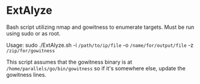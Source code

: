 # ExtAlyze
Bash script utilizing nmap and gowitness to enumerate targets. Must be run using sudo or as root.

Usage: sudo ./ExtAlyze.sh -i `/path/to/ip/file` -o `/name/for/output/file` -z `/zip/for/gowitness`

This script assumes that the gowitness binary is at `/home/parallels/go/bin/gowitness` so if it's somewhere else, update the gowitness lines.
